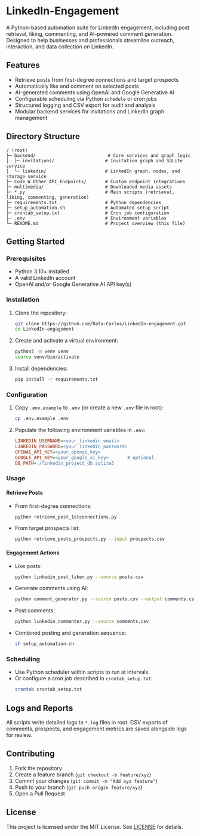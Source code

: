 # LinkedIn-Engagement

A Python-based automation suite for LinkedIn engagement, including post retrieval, liking, commenting, and AI-powered comment generation. Designed to help businesses and professionals streamline outreach, interaction, and data collection on LinkedIn.

## Features

- Retrieve posts from first-degree connections and target prospects
- Automatically like and comment on selected posts
- AI-generated comments using OpenAI and Google Generative AI
- Configurable scheduling via Python `schedule` or cron jobs
- Structured logging and CSV export for audit and analysis
- Modular backend services for invitations and LinkedIn graph management

## Directory Structure

```
/ (root)
├─ backend/                           # Core services and graph logic
│  ├─ invitations/                   # Invitation graph and SQLite service
│  └─ linkedin/                      # LinkedIn graph, nodes, and storage service
├─ Code_W_Other_API_Endpoints/       # Custom endpoint integrations
├─ multimedia/                       # Downloaded media assets
├─ *.py                              # Main scripts (retrieval, liking, commenting, generation)
├─ requirements.txt                  # Python dependencies
├─ setup_automation.sh               # Automated setup script
├─ crontab_setup.txt                 # Cron job configuration
├─ .env                              # Environment variables
└─ README.md                         # Project overview (this file)
```

## Getting Started

### Prerequisites

- Python 3.10+ installed
- A valid LinkedIn account
- OpenAI and/or Google Generative AI API key(s)

### Installation

1. Clone the repository:
   ```bash
   git clone https://github.com/Data-Carlos/LinkedIn-engagement.git
   cd LinkedIn-engagement
   ```
2. Create and activate a virtual environment:
   ```bash
   python3 -m venv venv
   source venv/bin/activate
   ```
3. Install dependencies:
   ```bash
   pip install -r requirements.txt
   ```

### Configuration

1. Copy `.env.example` to `.env` (or create a new `.env` file in root):
   ```bash
   cp .env.example .env
   ```
2. Populate the following environment variables in `.env`:
   ```ini
   LINKEDIN_USERNAME=<your_linkedin_email>
   LINKEDIN_PASSWORD=<your_linkedin_password>
   OPENAI_API_KEY=<your_openai_key>
   GOOGLE_API_KEY=<your_google_ai_key>       # optional
   DB_PATH=./linkedin_project_db.sqlite3
   ```

### Usage

#### Retrieve Posts

- From first-degree connections:
  ```bash
  python retrieve_post_1stconnections.py
  ```
- From target prospects list:
  ```bash
  python retrieve_posts_prospects.py --input prospects.csv
  ```

#### Engagement Actions

- Like posts:
  ```bash
  python linkedin_post_liker.py --source posts.csv
  ```
- Generate comments using AI:
  ```bash
  python comment_generator.py --source posts.csv --output comments.csv
  ```
- Post comments:
  ```bash
  python linkedin_commenter.py --source comments.csv
  ```
- Combined posting and generation sequence:
  ```bash
  sh setup_automation.sh
  ```

### Scheduling

- Use Python scheduler within scripts to run at intervals.
- Or configure a cron job described in `crontab_setup.txt`:
  ```bash
  crontab crontab_setup.txt
  ```

## Logs and Reports

All scripts write detailed logs to `*.log` files in root. CSV exports of comments, prospects, and engagement metrics are saved alongside logs for review.

## Contributing

1. Fork the repository
2. Create a feature branch (`git checkout -b feature/xyz`)
3. Commit your changes (`git commit -m "Add xyz feature"`)
4. Push to your branch (`git push origin feature/xyz`)
5. Open a Pull Request

## License

This project is licensed under the MIT License. See [LICENSE](LICENSE) for details.